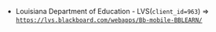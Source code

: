 - Louisiana Department of Education - LVS(`client_id=963`) => [`https://lvs.blackboard.com/webapps/Bb-mobile-BBLEARN/`](https://lvs.blackboard.com/webapps/Bb-mobile-BBLEARN/)
